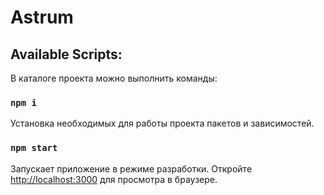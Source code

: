 ﻿# Astrum

## Available Scripts:

В каталоге проекта можно выполнить команды:

### `npm i`

Установка необходимых для работы проекта пакетов и зависимостей.

 ### `npm start` 
 
 Запускает приложение в режиме разработки. Откройте [http://localhost:3000](http://localhost:3000) для просмотра в браузере.
